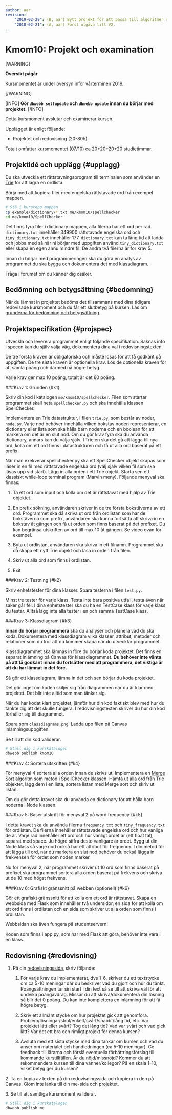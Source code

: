 ```yaml
---
author: aar
revision:
    "2019-02-29": (B, aar) Bytt projekt för att passa till algoritmer och datastrukturer. Förra projektet finns under [kmom10-2018](oopython-v2/kmom10-2018).
    "2018-02-21": (A, aar) Först utgåva till V2.
...
```

Kmom10: Projekt och examination
==================================
[WARNING]

**Översikt pågår**

Kursmomentet är under översyn inför vårterminen 2019.

[/WARNING]

[INFO]
**Gör `dbwebb selfupdate` och `dbwebb update` innan du börjar med projektet.**
[/INFO]

Detta kursmoment avslutar och examinerar kursen.

Upplägget är enligt följande:

* Projektet och redovisning (20-80h)

Totalt omfattar kursmomentet (07/10) ca 20+20+20+20 studietimmar.



Projektidé och upplägg {#upplagg}
--------------------------------------------------------------------

Du ska utveckla ett rättstavningsprogram till terminalen som använder en [Trie](https://www.youtube.com/watch?v=-urNrIAQnNo) för att lagra en ordlista.

Börja med att kopiera filer med engelska rättstavade ord från exempel mappen.
```bash
# Stå i kursrepo mappen
cp example/dictionary/*.txt me/kmom10/spellchecker
cd me/kmom10/SpellChecker
```

Det finns fyra filer i dictionary mappen, alla filerna har ett ord per rad. `dictionary.txt` innehåller 349900 rättstavade engelska ord och `tiny_dictionary.txt` innehåller 177. `dictionary.txt` kan ta lång tid att ladda och jobba med så när ni börjar med uppgiften använd `tiny_dictionary.txt` eller skapa en egen ännu mindre fil. De andra två filerna är för krav 5.

Innan du börjar med programmeringen ska du göra en analys av programmet du ska bygga och dokumentera det med klassdiagram.

Fråga i forumet om du känner dig osäker.



Bedömning och betygsättning {#bedomning}
--------------------------------------------------------------------

När du lämnat in projektet bedöms det tillsammans med dina tidigare redovisade kursmoment och du får ett slutbetyg på kursen. Läs om [grunderna för bedömning och betygsättning](kurser/bedomning-och-betygsattning).



Projektspecifikation {#projspec}
--------------------------------------------------------------------

Utveckla och leverera programmet enligt följande specifikation. Saknas info i specen kan du själv välja väg, dokumentera dina val i redovisningstexten.

De tre första kraven är obligatoriska och måste lösas för att få godkänt på uppgiften. De tre sista kraven är optionella krav. Lös de optionella kraven för att samla poäng och därmed nå högre betyg.

Varje krav ger max 10 poäng, totalt är det 60 poäng.



###Krav 1: Grunden {#k1}

Skriv din kod i katalogen `me/kmom10/spellchecker`. Filen som startar programmet skall heta `spellchecker.py` och ska innehålla klassen SpellChecker.

Implementera en Trie datastruktur, i filen `trie.py`, som består av noder, `node.py`. Varje nod behöver innehålla vilken bokstav noden representerar, en dictionary eller lista som ska hålla barn noderna och en boolean för att markera om det är en slut nod. Om du gör krav fyra ska du använda dictionary, annars kan du välja själv.
I Trie:en ska det gå att lägga till nya ord, kolla om ett ord finns i datastrukturen och få ut alla ord baserat på ett prefix.

När man exekverar spellchecker.py ska ett SpellChecker objekt skapas som läser in en fil med rättstavade engelska ord (välj själv vilken fil som ska läsas upp vid start). Lägg in alla orden i ett Trie objekt. Starta sen ett klassiskt while-loop terminal program (Marvin meny). Följande menyval ska finnas:

1. Ta ett ord som input och kolla om det är rättstavat med hjälp av Trie objektet.

1. En prefix sökning, användaren skriver in de tre första bokstäverna av ett ord. Programmet ska då skriva ut ord från ordlistan som har de bokstäverna som prefix, användaren ska kunna fortsätta att skriva in en bokstav åt gången och få ut orden som finns baserat på det prefixet. Du kan begränsa utskriften av ord till max 10 åt gången. Se video ovan för exempel.

1. Byta ut ordlistan, användaren ska skriva in ett filnamn. Programmet ska då skapa ett nytt Trie objekt och läsa in orden från filen.

1. Skriv ut alla ord som finns i ordlistan.

1. Exit



###Krav 2: Testning {#k2}

Skriv enhetstester för dina klasser. Spara testerna i filen `test.py`.

Minst tre tester för varje klass. Testa inte bara positiva utfall, testa även när saker går fel.
I dina enhetstester ska du ha en TestCase klass för varje klass du testar. Alltså lägg inte alla tester i en och samma TestCase klass.



###Krav 3: Klassdiagram {#k3}

**Innan du börjar programmera** ska du analyser och planera vad du ska koda. Dokumentera  med klassdiagram vilka klasser, attribut, metoder och relationer som du tror att du kommer skapa när du utvecklar programmet.

Klassdiagrammet ska lämnas in före du börjar koda projektet. Det finns en separat inlämning på Canvas för klassdiagrammet. **Du behöver inte vänta på att få godkänt innan du fortsätter med att programmera, det viktiga är att du har lämnat in det före.**

Så gör ett klassdiagram, lämna in det och sen börjar du koda projektet.

Det gör inget om koden skiljer sig från diagrammen när du är klar med projektet. Det blir inte alltid som man tänker sig.

När du har kodat klart projektet, jämför hur din kod faktiskt blev med hur du tänkte dig att det skulle fungera. I redovisningstexten skriver du hur din kod förhåller sig till diagrammet.

Spara som `classdiagrams.png`. Ladda upp filen på Canvas inlämningsuppgiften.



Se till att din kod validerar.

```bash
# Ställ dig i kurskatalogen
dbwebb publish kmom10
```



###Krav 4: Sortera utskriften {#k4}

För menyval 4 sortera alla orden innan de skrivs ut. Implementera en [Merge Sort](https://www.tutorialspoint.com/data_structures_algorithms/merge_sort_algorithm.htm) algoritm som metod i SpellChecker klassen. Hämta ut alla ord från Trie objektet, lägg dem i en lista, sortera listan med Merge sort och skriv ut listan.

Om du gör detta kravet ska du använda en dictionary för att hålla barn noderna i Node klassen.



###Krav 5: Baser utskrift för menyval 2 på word frequency {#k5}

I detta kravet ska du använda filerna `frequency.txt` och `tiny_frequency.txt` för ordlistan. De filerna innehåller rättstavade engelska ord och hur vanliga de är. Varje rad innehåller ett ord och hur vanligt ordet är (ett float tal), separat med space. Ju högre siffra desto vanligare är ordet. Bygg ut din Node klass så varje nod också har ett attribut för frequency. I din metod för att lägga till ord, när du markera en slut nod behöver du också lägga in frekvensen för ordet som noden marker.

Nu för menyval 2, när programmet skriver ut 10 ord som finns baserat på prefixet ska programmet sortera alla orden baserat på frekvens och skriva ut de 10 med högst frekvens.



###Krav 6: Grafiskt gränssnitt på webben (optionell) {#k6}

Gör ett grafiskt gränssnitt för att kolla om ett ord är rättstavat. Skapa en webbsida med Flask som innehåller två undersidor, en sida för att kolla om ett ord finns i ordlistan och en sida som skriver ut alla orden som finns i ordlistan.
<!--
För framtiden? Undersida för att byta fil och menyval 2?
-->
Webbsidan ska även fungera på studentservern!

Koden som finns i app.py, som har med Flask att göra, behöver inte vara i en klass.



Redovisning {#redovisning}
--------------------------------------------------------------------

1. På din [redovisningssida](oopython/redovisa), skriv följande:

    1. För varje krav du implementerat, dvs 1-6, skriver du ett textstycke om ca 5-10 meningar där du beskriver vad du gjort och hur du tänkt. Poängsättningen tar sin start i din text så se till att skriva väl för att undvika poängavdrag. Missar du att skriva/dokumentera din lösning så blir det 0 poäng. Du kan inte komplettera en inlämning för att få högre betyg.

    2. Skriv ett allmänt stycke om hur projektet gick att genomföra. Problem/lösningar/strul/enkelt/svårt/snabbt/lång tid, etc. Var projektet lätt eller svårt? Tog det lång tid? Vad var svårt och vad gick lätt? Var det ett bra och rimligt projekt för denna kursen?

    3. Avsluta med ett sista stycke med dina tankar om kursen och vad du anser om materialet och handledningen (ca 5-10 meningar). Ge feedback till lärarna och förslå eventuella förbättringsförslag till kommande kurstillfällen. Är du nöjd/missnöjd? Kommer du att rekommendera kursen till dina vänner/kollegor? På en skala 1-10, vilket betyg ger du kursen?

2\. Ta en kopia av texten på din redovisningssida och kopiera in den på Canvas. Glöm inte länka till din me-sida och projektet.

3\. Se till att samtliga kursmoment validerar.

```bash
# Ställ dig i kurskatalogen
dbwebb publish me
```
